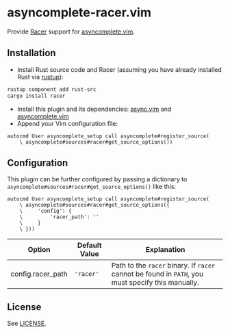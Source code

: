 # asyncomplete-racer.vim

Provide [Racer](https://github.com/racer-rust/racer) support for [asyncomplete.vim](https://github.com/prabirshrestha/asyncomplete.vim).

## Installation

* Install Rust source code and Racer (assuming you have already installed Rust via [rustup](https://www.rustup.rs/)):

```sh
rustup component add rust-src
cargo install racer
```

* Install this plugin and its dependencies: [async.vim](https://github.com/prabirshrestha/async.vim) and [asyncomplete.vim](https://github.com/prabirshrestha/asyncomplete.vim)
* Append your Vim configuration file:

```vim
autocmd User asyncomplete_setup call asyncomplete#register_source(
    \ asyncomplete#sources#racer#get_source_options())
```

## Configuration

This plugin can be further configured by passing a dictionary to `asyncomplete#sources#racer#get_source_options()` like this:

```vim
autocmd User asyncomplete_setup call asyncomplete#register_source(
    \ asyncomplete#sources#racer#get_source_options({
    \     'config': {
    \         'racer_path': ''
    \     }
    \ }))
```

| Option | Default Value | Explanation |
|---|---|---|
| config.racer_path | ```'racer'``` | Path to the `racer` binary. If `racer` cannot be found in `PATH`, you must specify this manually. |

## License

See [LICENSE](https://raw.githubusercontent.com/keremc/asyncomplete-racer.vim/master/LICENSE).
